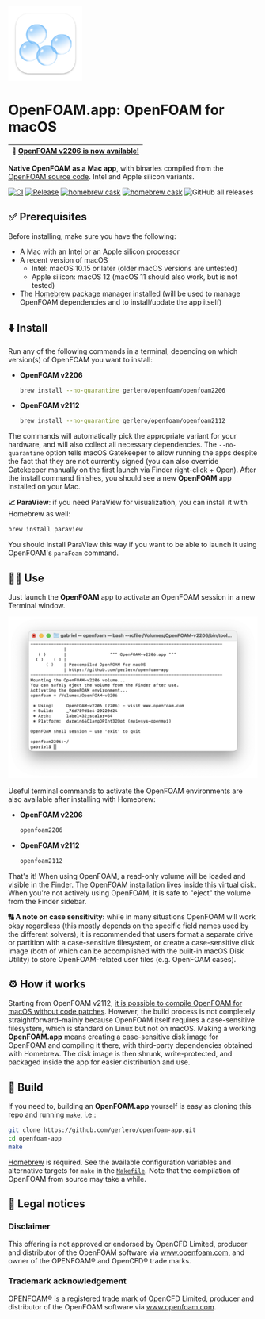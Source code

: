 [<img src="icon.png" width="150">](#)

# **OpenFOAM.app**: OpenFOAM for macOS

| 🎉  [OpenFOAM v2206 is now available!](#%EF%B8%8F-install) |
| ---- |

**Native OpenFOAM as a Mac app**, with binaries compiled from the [OpenFOAM source code](https://develop.openfoam.com/Development/openfoam/-/blob/master/doc/Build.md). Intel and Apple silicon variants.

[![CI](https://github.com/gerlero/openfoam-app/actions/workflows/ci.yml/badge.svg)](https://github.com/gerlero/openfoam-app/actions/workflows/ci.yml) [![Release](https://github.com/gerlero/openfoam-app/actions/workflows/release.yml/badge.svg)](https://github.com/gerlero/openfoam-app/actions/workflows/release.yml) [![homebrew cask](https://img.shields.io/badge/homebrew%20cask-gerlero%2Fopenfoam%2Fopenfoam2206-informational)](https://github.com/gerlero/homebrew-openfoam) [![homebrew cask](https://img.shields.io/badge/homebrew%20cask-gerlero%2Fopenfoam%2Fopenfoam2112-informational)](https://github.com/gerlero/homebrew-openfoam) ![GitHub all releases](https://img.shields.io/github/downloads/gerlero/openfoam-app/total)

## ✅ Prerequisites

Before installing, make sure you have the following:

* A Mac with an Intel or an Apple silicon processor
* A recent version of macOS
    * Intel: macOS 10.15 or later (older macOS versions are untested)
    * Apple silicon: macOS 12 (macOS 11 should also work, but is not tested)
* The [Homebrew](https://brew.sh) package manager installed (will be used to manage OpenFOAM dependencies and to install/update the app itself)

## ⬇️ Install

Run any of the following commands in a terminal, depending on which version(s) of OpenFOAM you want to install:

* **OpenFOAM v2206**

    ```sh
    brew install --no-quarantine gerlero/openfoam/openfoam2206
    ```

* **OpenFOAM v2112**

    ```sh
    brew install --no-quarantine gerlero/openfoam/openfoam2112
    ```

The commands will automatically pick the appropriate variant for your hardware, and will also collect all necessary dependencies. The ``--no-quarantine`` option tells macOS Gatekeeper to allow running the apps despite the fact that they are not currently signed (you can also override Gatekeeper manually on the first launch via Finder right-click + Open). After the install command finishes, you should see a new **OpenFOAM** app installed on your Mac.

**📈 ParaView**: if you need ParaView for visualization, you can install it with Homebrew as well:

```sh
brew install paraview
```

You should install ParaView this way if you want to be able to launch it using OpenFOAM's `paraFoam` command.

## 🧑‍💻 Use

Just launch the **OpenFOAM** app to activate an OpenFOAM session in a new Terminal window.

<img src="screenshot.png" width="650">

Useful terminal commands to activate the OpenFOAM environments are also available after installing with Homebrew:

* **OpenFOAM v2206**

    ```sh
    openfoam2206
    ```

* **OpenFOAM v2112**

    ```sh
    openfoam2112
    ```

That's it! When using OpenFOAM, a read-only volume will be loaded and visible in the Finder. The OpenFOAM installation lives inside this virtual disk. When you're not actively using OpenFOAM, it is safe to "eject" the volume from the Finder sidebar.

**🔠 A note on case sensitivity:** while in many situations OpenFOAM will work okay regardless (this mostly depends on the specific field names used by the different solvers), it is recommended that users format a separate drive or partition with a case-sensitive filesystem, or create a case-sensitive disk image (both of which can be accomplished with the built-in macOS Disk Utility) to store OpenFOAM-related user files (e.g. OpenFOAM cases).

## ⚙️ How it works

Starting from OpenFOAM v2112, [it is possible to compile OpenFOAM for macOS without code patches](https://develop.openfoam.com/Development/openfoam/-/wikis/building#darwin-mac-os). However, the build process is not completely straightforward–mainly because OpenFOAM itself requires a case-sensitive filesystem, which is standard on Linux but not on macOS. Making a working **OpenFOAM.app** means creating a case-sensitive disk image for OpenFOAM and compiling it there, with third-party dependencies obtained with Homebrew. The disk image is then shrunk, write-protected, and packaged inside the app for easier distribution and use.

## 🔨 Build

If you need to, building an **OpenFOAM.app** yourself is easy as cloning this repo and running `make`, i.e.:

```sh
git clone https://github.com/gerlero/openfoam-app.git
cd openfoam-app
make
```
[Homebrew](https://brew.sh) is required. See the available configuration variables and alternative targets for `make` in the [`Makefile`](Makefile). Note that the compilation of OpenFOAM from source may take a while.

## 📄 Legal notices

### Disclaimer

This offering is not approved or endorsed by OpenCFD Limited, producer and distributor of the OpenFOAM software via www.openfoam.com, and owner of the OPENFOAM®  and OpenCFD® trade marks.

### Trademark acknowledgement

OPENFOAM® is a registered trade mark of OpenCFD Limited, producer and distributor of the OpenFOAM software via www.openfoam.com.
